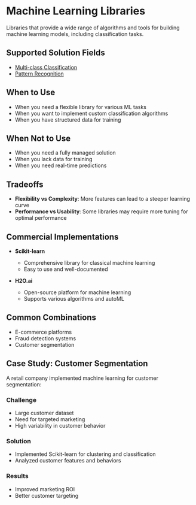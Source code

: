 # Machine Learning Libraries

Libraries that provide a wide range of algorithms and tools for building machine learning models, including classification tasks.

## Supported Solution Fields

- [Multi-class Classification](../solutions/multi-class-classification)
- [Pattern Recognition](../solutions/pattern-recognition)

## When to Use

- When you need a flexible library for various ML tasks
- When you want to implement custom classification algorithms
- When you have structured data for training

## When Not to Use

- When you need a fully managed solution
- When you lack data for training
- When you need real-time predictions

## Tradeoffs

- **Flexibility vs Complexity**: More features can lead to a steeper learning curve
- **Performance vs Usability**: Some libraries may require more tuning for optimal performance

## Commercial Implementations

- **Scikit-learn**
  - Comprehensive library for classical machine learning
  - Easy to use and well-documented

- **H2O.ai**
  - Open-source platform for machine learning
  - Supports various algorithms and autoML

## Common Combinations

- E-commerce platforms
- Fraud detection systems
- Customer segmentation

## Case Study: Customer Segmentation

A retail company implemented machine learning for customer segmentation:

### Challenge
- Large customer dataset
- Need for targeted marketing
- High variability in customer behavior

### Solution
- Implemented Scikit-learn for clustering and classification
- Analyzed customer features and behaviors

### Results
- Improved marketing ROI
- Better customer targeting 